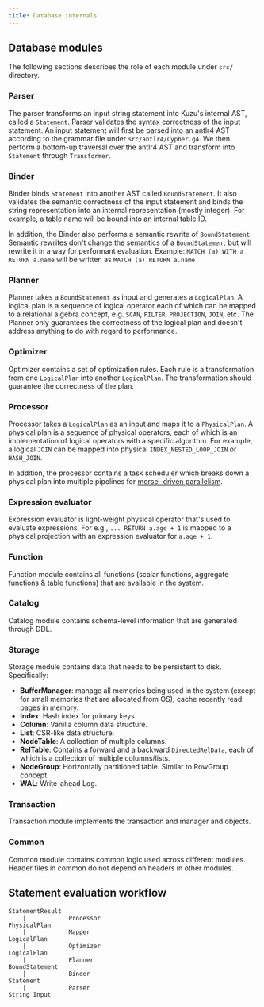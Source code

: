 ```yaml
---
title: Database internals
---
```


## Database modules

The following sections describes the role of each module under `src/` directory.

### Parser

The parser transforms an input string statement into Kuzu's internal AST, called a `Statement`. Parser validates the syntax correctness of the input statement. An input statement will first be parsed into an antlr4 AST according to the grammar file under `src/antlr4/Cypher.g4`. We then perform a bottom-up traversal over the antlr4 AST and transform into `Statement` through `Transformer`.

### Binder

Binder binds `Statement` into another AST called `BoundStatement`. It also validates the semantic correctness of the input statement and binds the string representation into an internal representation (mostly integer). For example, a table name will be bound into an internal table ID.

In addition, the Binder also performs a semantic rewrite of `BoundStatement`. Semantic rewrites don't change the semantics of a `BoundStatement` but will rewrite it in a way for performant evaluation. Example: `MATCH (a) WITH a RETURN a.name` will be written as `MATCH (a) RETURN a.name`

### Planner

Planner takes a `BoundStatement` as input and generates a `LogicalPlan`. A logical plan is a sequence of logical operator each of which can be mapped to a relational algebra concept, e.g. `SCAN`, `FILTER`, `PROJECTION`, `JOIN`, etc. The Planner only guarantees the correctness of the logical plan and doesn't address anything to do with regard to performance.

### Optimizer

Optimizer contains a set of optimization rules. Each rule is a transformation from one `LogicalPlan` into another `LogicalPlan`. The transformation should guarantee the correctness of the plan.

### Processor

Processor takes a `LogicalPlan` as an input and maps it to a `PhysicalPlan`. A physical plan is a sequence of physical operators, each of which is an implementation of logical operators with a specific algorithm. For example, a logical `JOIN` can be mapped into physical `INDEX_NESTED_LOOP_JOIN` or `HASH_JOIN`.

In addition, the processor contains a task scheduler which breaks down a physical plan into multiple pipelines for [morsel-driven parallelism](/developer-guide/database-internal/execution).

### Expression evaluator

Expression evaluator is light-weight physical operator that's used to evaluate expressions. For e.g., `... RETURN a.age + 1` is mapped to a physical projection with an expression evaluator for `a.age + 1`.

### Function

Function module contains all functions (scalar functions, aggregate functions & table functions) that are available in the system.

### Catalog

Catalog module contains schema-level information that are generated through DDL.

### Storage

Storage module contains data that needs to be persistent to disk. Specifically:

- **BufferManager**: manage all memories being used in the system (except for small memories that are allocated from OS); cache recently read pages in memory.
- **Index**: Hash index for primary keys.
- **Column**: Vanilla column data structure.
- **List**: CSR-like data structure.
- **NodeTable**: A collection of multiple columns.
- **RelTable**: Contains a forward and a backward `DirectedRelData`, each of which is a collection of multiple columns/lists.
- **NodeGroup**: Horizontally partitioned table. Similar to RowGroup concept.
- **WAL**: Write-ahead Log.

### Transaction

Transaction module implements the transaction and manager and objects.

### Common

Common module contains common logic used across different modules. Header files in common do not depend on headers in other modules.

## Statement evaluation workflow

```
StatementResult
    |            Processor
PhysicalPlan
    |            Mapper
LogicalPlan
    |            Optimizer
LogicalPlan
    |            Planner
BoundStatement
    |            Binder
Statement  
    |            Parser
String Input
```
